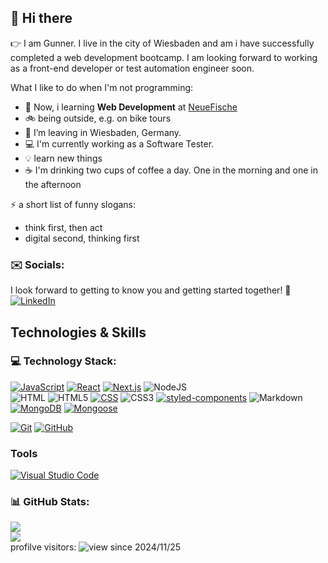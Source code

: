 ## 👋 Hi there

:point_right: I am Gunner. I live in the city of Wiesbaden and am i have successfully completed a web development bootcamp. I am looking forward to working as a front-end developer or test automation engineer soon.

 What I like to do when I'm not programming:
 
- 🤔 Now, i learning **Web Development** at [NeueFische](https://www.neuefische.de/)
- :bike: being outside, e.g. on bike tours
- :seedling: I’m leaving in Wiesbaden, Germany.
- 💻 I'm currently working as a Software Tester.
- :bulb: learn new things
- :coffee: I'm drinking two cups of coffee a day. One in the morning and one in the afternoon


⚡️ a short list of funny slogans:
  - think first, then act
  - digital second, thinking first



### :envelope: Socials:
I look forward to getting to know you and getting started together! :rocket:
<br>
[![LinkedIn](https://img.shields.io/badge/LinkedIn-%230077B5.svg?logo=linkedin&logoColor=white)](https://www.linkedin.com/in/g-kerber) 

## Technologies & Skills
### 💻 Technology Stack:

 
[![JavaScript](https://img.shields.io/badge/JavaScript-F7DF1E?logo=javascript&logoColor=000)](#)
[![React](https://img.shields.io/badge/React-%2320232a.svg?logo=react&logoColor=%2361DAFB)](#)
[![Next.js](https://img.shields.io/badge/Next.js-black?logo=next.js&logoColor=white)](#)
![NodeJS](https://img.shields.io/badge/node.js-6DA55F?logo=node.js&logoColor=white)
<br>
![HTML](https://img.shields.io/badge/HTML-%23E34F26.svg?logo=html5&logoColor=white)
![HTML5](https://img.shields.io/badge/html5-%23E34F26.svg?logo=html5&logoColor=white)
[![CSS](https://img.shields.io/badge/CSS-1572B6?logo=css3&logoColor=fff)](#)
![CSS3](https://img.shields.io/badge/css3-%231572B6.svg?logo=css3&logoColor=white)
[![styled-components](https://img.shields.io/badge/styled--components-DB7093?logo=styledcomponents&logoColor=fff)](#)
![Markdown](https://img.shields.io/badge/markdown-%23000000.svg?logo=markdown&logoColor=white) 
<br>
[![MongoDB](https://img.shields.io/badge/MongoDB-%234ea94b.svg?logo=mongodb&logoColor=white)](#)
[![Mongoose](https://img.shields.io/badge/Database-Mongoose-blue)](#)

[![Git](https://img.shields.io/badge/Git-F05032?logo=git&logoColor=fff)](#)
[![GitHub](https://img.shields.io/badge/GitHub-%23121011.svg?logo=github&logoColor=white)](#)

### Tools
[![Visual Studio Code](https://custom-icon-badges.demolab.com/badge/Visual%20Studio%20Code-0078d7.svg?logo=vsc&logoColor=white)](#)

### 📊 GitHub Stats:
![](https://github-readme-stats.vercel.app/api/top-langs/?username=g-kerber&theme=dark&hide_border=false&include_all_commits=false&count_private=false&layout=compact)<br/>
![](https://github-readme-streak-stats.herokuapp.com/?user=g-kerber&theme=dark&hide_border=false)<br/>
profilve visitors: ![view since 2024/11/25](https://visitor-badge-deno.deno.dev/G-Kerber.G-Kerber.svg)

<!--
**G-Kerber/G-Kerber** is a ✨ _special_ ✨ repository because its `README.md` (this file) appears on your GitHub profile.

Here are some ideas to get you started:

- 🔭 I’m currently working on ...
- 🌱 I’m currently learning ...
- 👯 I’m looking to collaborate on ...
- 🤔 I’m looking for help with ...
- 💬 Ask me about ...
- 📫 How to reach me: ...
- 😄 Pronouns: ...
- ⚡ Fun fact: ...
-->
